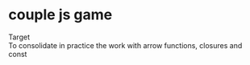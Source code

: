 # couple js game

Target<br>
To consolidate in practice the work with arrow functions, closures and const

